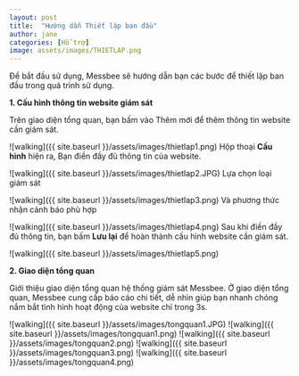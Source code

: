 ```yaml
---
layout: post
title:  "Hướng dẫn Thiết lập ban đầu"
author: jane
categories: [Hỗ trợ]
image: assets/images/THIETLAP.png
---
```

Để bắt đầu sử dụng, Messbee sẽ hướng dẫn bạn các bước để thiết lập ban đầu trong quá trình sử dụng.

**1. Cấu hình thông tin website giám sát**

Trên giao diện tổng quan, bạn bấm vào Thêm mới để thêm thông tin website cần giám sát.

![walking]({{ site.baseurl }}/assets/images/thietlap1.png)
Hộp thoại **Cấu hình** hiện ra, Bạn điền đầy đủ thông tin của website.

![walking]({{ site.baseurl }}/assets/images/thietlap2.JPG)
Lựa chọn loại giám sát

![walking]({{ site.baseurl }}/assets/images/thietlap3.png)
Và phương thức nhận cảnh báo phù hợp

![walking]({{ site.baseurl }}/assets/images/thietlap4.png)
Sau khi điền đầy đủ thông tin, bạn bấm **Lưu lại** để hoàn thành cấu hình website cần giám sát.

![walking]({{ site.baseurl }}/assets/images/thietlap5.png)

**2. Giao diện tổng quan**

Giới thiệu giao diện tổng quan hệ thống giám sát Messbee.
Ở giao diện tổng quan, Messbee cung cấp báo cáo chi tiết, dễ nhìn giúp bạn nhanh chóng nắm bắt tình hình hoạt động của website chỉ trong 3s.

![walking]({{ site.baseurl }}/assets/images/tongquan1.JPG)
![walking]({{ site.baseurl }}/assets/images/tongquan1.png)
![walking]({{ site.baseurl }}/assets/images/tongquan2.png)
![walking]({{ site.baseurl }}/assets/images/tongquan3.png)
![walking]({{ site.baseurl }}/assets/images/tongquan4.png)
